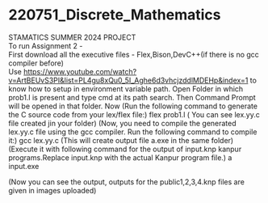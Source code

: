 # 220751_Discrete_Mathematics
STAMATICS SUMMER 2024 PROJECT <br />
To run Assignment 2 - <br />
First download all the executive files - Flex,Bison,DevC++(if there is no gcc compiler before) <br />
Use https://www.youtube.com/watch?v=ArtBEUvS3PI&list=PL4gu8xQu0_5I_Aghe6d3vhcjzddlMDEHp&index=1 to know how to setup in environment variable path.
Open Folder in which prob1.l is present and type cmd at its path search. Then Command Prompt will be opened in that folder.
Now (Run the following command to generate the C source code from your lex/flex file:) 
flex prob1.l 
( You can see lex.yy.c file created jin your folder)
(Now, you need to compile the generated lex.yy.c file using the gcc compiler.
Run the following command to compile it:)
gcc lex.yy.c 
(This will create output file a.exe in the same folder)
(Execute it with following command for the output of input.knp kanpur programs.Replace input.knp with the actual Kanpur program file.)
a input.exe

(Now you can see the output, outputs for the public1,2,3,4.knp files are given in images uploaded)
